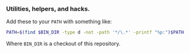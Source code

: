 ### Utilities, helpers, and hacks.

Add these to your `PATH` with something like:

```sh
PATH=$(find $BIN_DIR -type d -not -path '*/\.*' -printf "%p:")$PATH
```

Where `BIN_DIR` is a checkout of this repository.
